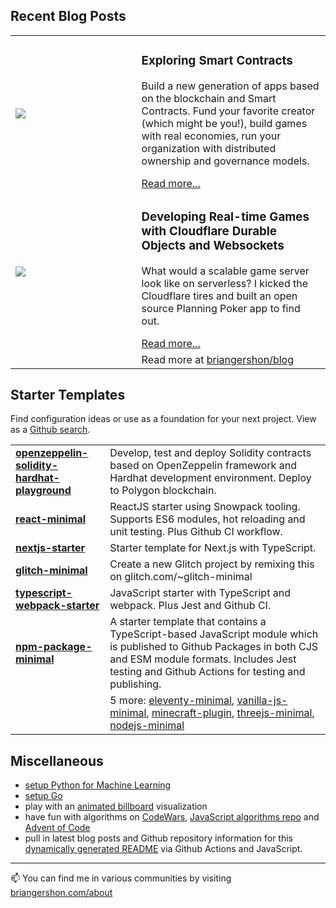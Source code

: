 
## Recent Blog Posts

<table>

  <tr>
    <td width="40%">
    <a href="https://www.briangershon.com/blog/exploring-smart-contracts/"><img src="https://www.briangershon.com/blog/exploring-smart-contracts/slice.jpeg" /></a>
    </td>
    <td width="60%">
      <h3>Exploring Smart Contracts</h3>
      <p>Build a new generation of apps based on the blockchain and Smart Contracts. Fund your favorite creator (which might be you!), build games with real economies, run your organization with distributed ownership and governance models.</p>
      <a href="https://www.briangershon.com/blog/exploring-smart-contracts/">Read more...</a>
    </td>
  </tr>

  <tr>
    <td width="40%">
    <a href="https://www.briangershon.com/blog/developing-real-time-games-with-cloudflare-durable-objects-and-websockets/"><img src="https://www.briangershon.com/blog/developing-real-time-games-with-cloudflare-durable-objects-and-websockets/slice.jpeg" /></a>
    </td>
    <td width="60%">
      <h3>Developing Real-time Games with Cloudflare Durable Objects and Websockets</h3>
      <p>What would a scalable game server look like on serverless? I kicked the Cloudflare tires and built an open source Planning Poker app to find out.</p>
      <a href="https://www.briangershon.com/blog/developing-real-time-games-with-cloudflare-durable-objects-and-websockets/">Read more...</a>
    </td>
  </tr>

  <tr>
    <td width="40%">&nbsp;</td><td width="60%">Read more at <a href="https://www.briangershon.com/blog/">briangershon/blog</a></td>
  </tr>
</table>

## Starter Templates

Find configuration ideas or use as a foundation for your next project. View as a [Github search](https://github.com/search?o=desc&q=topic%3Astarter-template+user%3Abriangershon+is%3Apublic+archived%3Afalse&s=updated&type=Repositories).

<table>
<tr>
        <td width="30%">
          <strong><a href="https://github.com/briangershon/openzeppelin-solidity-hardhat-playground">openzeppelin-solidity-hardhat-playground</a></strong>
        </td>
        <td width="70%">Develop, test and deploy Solidity contracts based on OpenZeppelin framework and Hardhat development environment. Deploy to Polygon blockchain.</td>
      </tr>
<tr>
        <td width="30%">
          <strong><a href="https://github.com/briangershon/react-minimal">react-minimal</a></strong>
        </td>
        <td width="70%">ReactJS starter using Snowpack tooling. Supports ES6 modules, hot reloading and unit testing. Plus Github CI workflow.</td>
      </tr>
<tr>
        <td width="30%">
          <strong><a href="https://github.com/briangershon/nextjs-starter">nextjs-starter</a></strong>
        </td>
        <td width="70%">Starter template for Next.js with TypeScript.</td>
      </tr>
<tr>
        <td width="30%">
          <strong><a href="https://github.com/briangershon/glitch-minimal">glitch-minimal</a></strong>
        </td>
        <td width="70%">Create a new Glitch project by remixing this on glitch.com/~glitch-minimal</td>
      </tr>
<tr>
        <td width="30%">
          <strong><a href="https://github.com/briangershon/typescript-webpack-starter">typescript-webpack-starter</a></strong>
        </td>
        <td width="70%">JavaScript starter with TypeScript and webpack. Plus Jest and Github CI.</td>
      </tr>
<tr>
        <td width="30%">
          <strong><a href="https://github.com/briangershon/npm-package-minimal">npm-package-minimal</a></strong>
        </td>
        <td width="70%">A starter template that contains a TypeScript-based JavaScript module which is published to Github Packages in both CJS and ESM module formats. Includes Jest testing and Github Actions for testing and publishing.</td>
      </tr>
<tr><td width="30%">&nbsp;</td><td width="70%">5 more:  <a href="https://github.com/briangershon/eleventy-minimal">eleventy-minimal</a>, <a href="https://github.com/briangershon/vanilla-js-minimal">vanilla-js-minimal</a>, <a href="https://github.com/briangershon/minecraft-plugin">minecraft-plugin</a>, <a href="https://github.com/briangershon/threejs-minimal">threejs-minimal</a>, <a href="https://github.com/briangershon/nodejs-minimal">nodejs-minimal</a></td></tr>
</table>

## Miscellaneous

- [setup Python for Machine Learning](https://github.com/briangershon/setup-python-for-machine-learning)
- [setup Go](https://github.com/briangershon/setup-go)
- play with an [animated billboard](https://marbles.briangershon.com/) visualization
- have fun with algorithms on [CodeWars](https://www.codewars.com/users/briangershon), [JavaScript algorithms repo](https://github.com/briangershon/algorithms-in-javascript) and [Advent of Code](https://adventofcode.com/)
- pull in latest blog posts and Github repository information for this [dynamically generated README](https://github.com/briangershon/briangershon) via Github Actions and JavaScript.

---

📫 You can find me in various communities by visiting [briangershon.com/about](https://www.briangershon.com/about/)

